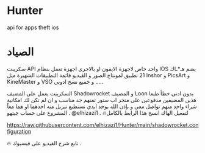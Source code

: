 # Hunter
api for apps theft ios
# الصياد
سكريبت API واحد خاص لاجهزة الايفون او بالاحرى اجهزة تعمل بنظام IOS يضم هـ*ـاك 21 تطبيق لمونتاج الصور و الڤيديو قائمة التطبيقات الشهيرة مثل Inshor و PicsArt و KineMaster و VSO و جميع نسخ ادوبي .....

السكريبت يعمل على المضيف Shadowrocket و المضيف Loon بدون ادنى خطأ طبعا هذين المضيفين مدفوعين على متجر اب ستور ثمنهم جد مناسب و ان لم تكن لك امكانية شراء واحد منهم تواصل معي و بإذن الله يوجد ايدي تستطيع تنزيل منه احدهما او هما معاً .
المشروع على حساب جيتهو @elhizazi1 .
🔥لتفعيل الهاك انسخ هذا الرابط بالكامل 

https://raw.githubusercontent.com/elhizazi1/Hunter/main/shadowrocket.configuration

🔥 تابع شرح الفيديو على فيسبوك .
